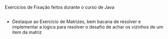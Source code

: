  Exercicios de Fixação feitos durante o curso de Java 
##
- Destaque ao Exercicio de Matrizes, bem bacana de resolver e implementar a logica para resolver o desafio de achar os vizinhos de um item da matriz
